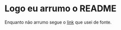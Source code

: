 # Logo eu arrumo o README

Enquanto não arrumo segue o [link](https://programmingfields.com/generate-fake-data-in-codeigniter-4-using-seeder-and-faker/?utm_source=rss&utm_medium=rss&utm_campaign=generate-fake-data-in-codeigniter-4-using-seeder-and-faker) que usei de fonte.

 
